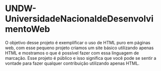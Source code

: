 # UNDW-UniversidadeNacionaldeDesenvolvimentoWeb
O objetivo desse projeto é exemplificar o uso de HTML puro em páginas web, com esse pequeno projeto criamos um site básico utilizando apenas HTML e mostramos o que é possível fazer com essa linguagem de marcação. Esse projeto é público e isso significa que você pode se sentir a vontade para fazer qualquer contribuição utilizando apenas HTML.
